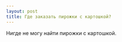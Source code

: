 ```yaml
---
layout: post 
title: Где заказать пирожки с картошкой? 
--- 
```

Нигде не могу найти пирожки с картошкой.